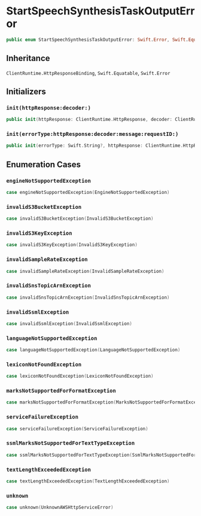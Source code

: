 # StartSpeechSynthesisTaskOutputError

``` swift
public enum StartSpeechSynthesisTaskOutputError: Swift.Error, Swift.Equatable 
```

## Inheritance

`ClientRuntime.HttpResponseBinding`, `Swift.Equatable`, `Swift.Error`

## Initializers

### `init(httpResponse:decoder:)`

``` swift
public init(httpResponse: ClientRuntime.HttpResponse, decoder: ClientRuntime.ResponseDecoder? = nil) throws 
```

### `init(errorType:httpResponse:decoder:message:requestID:)`

``` swift
public init(errorType: Swift.String?, httpResponse: ClientRuntime.HttpResponse, decoder: ClientRuntime.ResponseDecoder? = nil, message: Swift.String? = nil, requestID: Swift.String? = nil) throws 
```

## Enumeration Cases

### `engineNotSupportedException`

``` swift
case engineNotSupportedException(EngineNotSupportedException)
```

### `invalidS3BucketException`

``` swift
case invalidS3BucketException(InvalidS3BucketException)
```

### `invalidS3KeyException`

``` swift
case invalidS3KeyException(InvalidS3KeyException)
```

### `invalidSampleRateException`

``` swift
case invalidSampleRateException(InvalidSampleRateException)
```

### `invalidSnsTopicArnException`

``` swift
case invalidSnsTopicArnException(InvalidSnsTopicArnException)
```

### `invalidSsmlException`

``` swift
case invalidSsmlException(InvalidSsmlException)
```

### `languageNotSupportedException`

``` swift
case languageNotSupportedException(LanguageNotSupportedException)
```

### `lexiconNotFoundException`

``` swift
case lexiconNotFoundException(LexiconNotFoundException)
```

### `marksNotSupportedForFormatException`

``` swift
case marksNotSupportedForFormatException(MarksNotSupportedForFormatException)
```

### `serviceFailureException`

``` swift
case serviceFailureException(ServiceFailureException)
```

### `ssmlMarksNotSupportedForTextTypeException`

``` swift
case ssmlMarksNotSupportedForTextTypeException(SsmlMarksNotSupportedForTextTypeException)
```

### `textLengthExceededException`

``` swift
case textLengthExceededException(TextLengthExceededException)
```

### `unknown`

``` swift
case unknown(UnknownAWSHttpServiceError)
```
